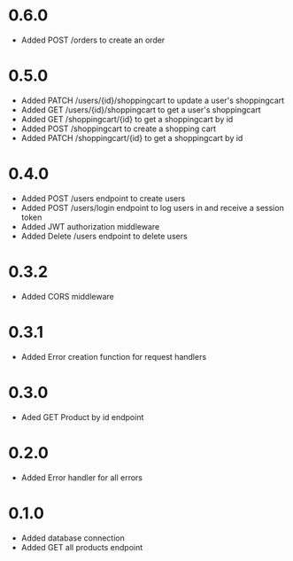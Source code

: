 # 0.6.0

- Added POST /orders to create an order

# 0.5.0

- Added PATCH /users/{id}/shoppingcart to update a user's shoppingcart
- Added GET /users/{id}/shoppingcart to get a user's shoppingcart
- Added GET /shoppingcart/{id} to get a shoppingcart by id
- Added POST /shoppingcart to create a shopping cart
- Added PATCH /shoppingcart/{id} to get a shoppingcart by id

# 0.4.0

- Added POST /users endpoint to create users
- Added POST /users/login endpoint to log users in and receive a session token
- Added JWT authorization middleware 
- Added Delete /users endpoint to delete users

# 0.3.2

- Added CORS middleware

# 0.3.1

- Added Error creation function for request handlers

# 0.3.0

- Aded GET Product by id endpoint

# 0.2.0

- Added Error handler for all errors

# 0.1.0

- Added database connection
- Added GET all products endpoint 